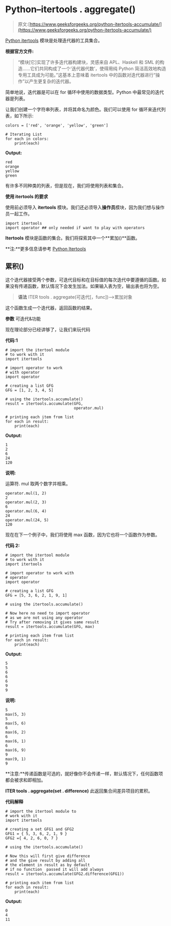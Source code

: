 # Python–itertools . aggregate()

> 原文:[https://www.geeksforgeeks.org/python-itertools-accumulate/](https://www.geeksforgeeks.org/python-itertools-accumulate/)

[Python itertools](https://www.geeksforgeeks.org/python-itertools/#combine) 模块是处理迭代器的工具集合。

**根据官方文件:**

> “模块[它]实现了许多迭代器构建块，灵感来自 APL、Haskell 和 SML 的构造……它们共同构成了一个‘迭代器代数’，使得用纯 Python 简洁高效地构造专用工具成为可能。”这基本上意味着 itertools 中的函数对迭代器进行“操作”以产生更复杂的迭代器。

简单地说，迭代器是可以在 for 循环中使用的数据类型。Python 中最常见的迭代器是列表。

让我们创建一个字符串列表，并将其命名为颜色。我们可以使用 for 循环来迭代列表，如下所示:

```
colors = ['red', 'orange', 'yellow', 'green']

# Iterating List
for each in colors:
    print(each)
```

**Output:**

```
red
orange
yellow
green

```

有许多不同种类的列表，但是现在，我们将使用列表和集合。

**使用 itertools 的要求**

使用前必须导入 **itertools** 模块。我们还必须导入**操作员**模块，因为我们想与操作员一起工作。

```
import itertools
import operator ## only needed if want to play with operators
```

**Itertools** 模块是函数的集合。我们将探索其中一个**累加()**函数。

**注:**更多信息请参考 [Python Itertools](https://www.geeksforgeeks.org/python-itertools/#combine)

## 累积()

这个迭代器接受两个参数，可迭代目标和在目标值的每次迭代中要遵循的函数。如果没有传递函数，默认情况下会发生加法。如果输入表为空，输出表也将为空。

> **语法**
> ITER tools . aggregate(可迭代[，func])—>累加对象

这个函数生成一个迭代器，返回函数的结果。

**参数**
可迭代&功能

现在理论部分已经讲够了，让我们来玩代码

**代码:1**

```
# import the itertool module 
# to work with it
import itertools

# import operator to work 
# with operator
import operator

# creating a list GFG
GFG = [1, 2, 3, 4, 5]

# using the itertools.accumulate() 
result = itertools.accumulate(GFG, 
                              operator.mul)

# printing each item from list
for each in result:
    print(each)
```

**Output:**

```
1
2
6
24
120

```

**说明:**

运算符. mul 取两个数字并相乘。

```
operator.mul(1, 2)
2
operator.mul(2, 3)
6
operator.mul(6, 4)
24
operator.mul(24, 5)
120

```

现在在下一个例子中，我们将使用 max 函数，因为它也将一个函数作为参数。

**代码 2:**

```
# import the itertool module 
# to work with it
import itertools

# import operator to work with
# operator
import operator

# creating a list GFG
GFG = [5, 3, 6, 2, 1, 9, 1]

# using the itertools.accumulate()

# Now here no need to import operator
# as we are not using any operator
# Try after removing it gives same result
result = itertools.accumulate(GFG, max)

# printing each item from list
for each in result:
    print(each)
```

**Output:**

```
5
5
6
6
6
9
9

```

**说明:**

```
5
max(5, 3)
5
max(5, 6)
6
max(6, 2)
6
max(6, 1)
6
max(6, 9)
9
max(9, 1)
9
```

**注意:**传递函数是可选的，就好像你不会传递一样，默认情况下，任何函数项都会被求和即相加。

**ITER tools . aggregate(set . difference)**
此返回集合间差异项目的累积。

**代码解释**

```
# import the itertool module to
# work with it
import itertools

# creating a set GFG1 and GFG2
GFG1 = { 5, 3, 6, 2, 1, 9 }
GFG2 ={ 4, 2, 6, 0, 7 }

# using the itertools.accumulate()

# Now this will first give difference 
# and the give result by adding all 
# the element in result as by default
# if no function  passed it will add always
result = itertools.accumulate(GFG2.difference(GFG1))

# printing each item from list
for each in result:
    print(each)
```

**Output:**

```
0
4
11

```